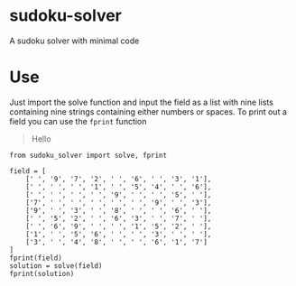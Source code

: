 # sudoku-solver
A sudoku solver with minimal code

# Use
Just import the solve function and input the field as a list with nine lists containing nine strings containing either numbers or spaces. To print out a field you can use the `fprint` function

> Hello

```
from sudoku_solver import solve, fprint

field = [
    [' ', '9', '7', '2', ' ', '6', ' ', '3', '1'],
    [' ', ' ', ' ', '1', ' ', '5', '4', ' ', '6'],
    [' ', ' ', ' ', ' ', '9', ' ', ' ', '5', ' '],
    ['7', ' ', ' ', ' ', ' ', ' ', '9', ' ', '3'],
    ['9', ' ', '3', ' ', '8', ' ', ' ', '6', ' '],
    [' ', '5', '2', ' ', '6', '3', ' ', '7', ' '],
    [' ', '6', '9', ' ', ' ', '1', '5', '2', ' '],
    ['1', ' ', '5', '6', ' ', ' ', '3', ' ', ' '],
    ['3', ' ', '4', '8', ' ', ' ', '6', '1', '7']
]
fprint(field)
solution = solve(field)
fprint(solution)
```
